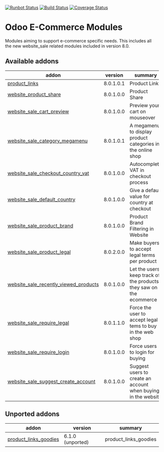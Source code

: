 [![Runbot Status](https://runbot.odoo-community.org/runbot/badge/flat/113/8.0.svg)](https://runbot.odoo-community.org/runbot/repo/github-com-oca-e-commerce-113)
[![Build Status](https://travis-ci.org/OCA/e-commerce.svg?branch=8.0)](https://travis-ci.org/OCA/e-commerce)
[![Coverage Status](https://coveralls.io/repos/OCA/e-commerce/badge.png?branch=8.0)](https://coveralls.io/r/OCA/e-commerce?branch=8.0)

Odoo E-Commerce Modules
=======================

Modules aiming to support e-commerce specific needs. This includes all the new website_sale related modules included in version 8.0.

[//]: # (addons)
Available addons
----------------
addon | version | summary
--- | --- | ---
[product_links](product_links/) | 8.0.1.0.1 | Product Links
[website_product_share](website_product_share/) | 8.0.1.0.0 | Product Share
[website_sale_cart_preview](website_sale_cart_preview/) | 8.0.1.0.0 | Preview your cart on mouseover
[website_sale_category_megamenu](website_sale_category_megamenu/) | 8.0.1.0.1 | A megamenu to display product categories in the online shop
[website_sale_checkout_country_vat](website_sale_checkout_country_vat/) | 8.0.1.0.0 | Autocomplete VAT in checkout process
[website_sale_default_country](website_sale_default_country/) | 8.0.1.0.0 | Give a default value for country at checkout
[website_sale_product_brand](website_sale_product_brand/) | 8.0.1.0.0 | Product Brand Filtering in Website
[website_sale_product_legal](website_sale_product_legal/) | 8.0.2.0.0 | Make buyers to accept legal terms per product
[website_sale_recently_viewed_products](website_sale_recently_viewed_products/) | 8.0.1.0.0 | Let the users keep track of the products they saw on the ecommerce
[website_sale_require_legal](website_sale_require_legal/) | 8.0.1.1.0 | Force the user to accept legal tems to buy in the web shop
[website_sale_require_login](website_sale_require_login/) | 8.0.1.0.0 | Force users to login for buying
[website_sale_suggest_create_account](website_sale_suggest_create_account/) | 8.0.1.0.0 | Suggest users to create an account when buying in the website

Unported addons
---------------
addon | version | summary
--- | --- | ---
[product_links_goodies](product_links_goodies/) | 6.1.0 (unported) | product_links_goodies

[//]: # (end addons)
